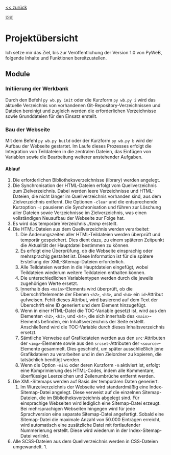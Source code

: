 [<< zurück](https://github.com/michel-abele/python-website-builder)

:de:

# Projektübersicht

Ich setze mir das Ziel, bis zur Veröffentlichung der Version 1.0 von PyWeB, folgende Inhalte und Funktionen bereitzustellen.

## Module

### Initiierung der Werkbank

Durch den Befehl `py wb.py init` oder die Kurzform `py wb.py i` wird das aktuelle Verzeichnis von vorhandenen Git-Repository-Verzeichnissen und Dateien bereinigt und zugleich werden die erforderlichen Verzeichnisse sowie Grunddateien für den Einsatz erstellt.

### Bau der Webseite

Mit dem Befehl `py wb.py build` oder der Kurzform `py wb.py b` wird der Aufbau der Webseite gestartet. Im Laufe dieses Prozesses erfolgt die Integration von Teildateien in die zentralen Dateien, das Einfügen von Variablen sowie die Bearbeitung weiterer anstehender Aufgaben.

#### Ablauf

1. Die erforderlichen Bibliotheksverzeichnisse (library) werden angelegt.
1. Die Synchronisation der HTML-Dateien erfolgt vom Quellverzeichnis zum Zielverzeichnis. Dabei werden leere Verzeichnisse und HTML-Dateien, die nicht länger im Quellverzeichnis vorhanden sind, aus dem Zielverzeichnis entfernt. Die Optionen `-clear` und die entsprechende Kurzoption `-c` pausieren die Synchronisation und führen zur Löschung aller Dateien sowie Verzeichnisse im Zielverzeichnis, was einen vollständigen Neuaufbau der Webseite zur Folge hat.
1. Es wird das temporäre Verzeichnis _./temp_ erstellt.
1. Die HTML-Dateien aus dem Quellverzeichnis werden verarbeitet:
    1. Die Änderungszeiten aller HTML-Teildateien werden überprüft und temporär gespeichert. Dies dient dazu, zu einem späteren Zeitpunkt die Aktualität der Hauptdatei bestimmen zu können.
    1. Es erfolgt eine Überprüfung, ob die Webseite einsprachig oder mehrsprachig gestaltet ist. Diese Information ist für die spätere Erstellung der XML-Sitemap-Dateien erforderlich.
    1. Alle Teildateien werden in die Hauptdateien eingefügt, wobei Teildateien wiederum weitere Teildateien enthalten können.
    1. Die unterschiedlichen Variablentypen werden durch die jeweils zugehörigen Werte ersetzt.
    1. Innerhalb des `<main>`-Elements wird überprüft, ob die Überschriftelemente der Ebenen `<h2>`, `<h3>`, und `<h4>` ein `id`-Attribut aufweisen. Fehlt dieses Attribut, wird basierend auf dem Text der Überschrift eine ID generiert und dem Element hinzugefügt.
    1. Wenn in einer HTML-Datei die TOC-Variable gesetzt ist, wird aus den Elementen `<h2>`, `<h3>`, und `<h4>`, die sich innerhalb des `<main>`-Elements befinden, ein Inhaltsverzeichnis der Seite erstellt. Anschließend wird die TOC-Variable durch dieses Inhaltsverzeichnis ersetzt.
    1. Sämtliche Verweise auf Grafikdateien werden aus den `src`-Attributen der `<img>`-Elemente sowie aus den `srcset`-Attributen der `<source>`-Elemente gesammelt. Dies geschieht, um später ausschließlich jene Grafikdateien zu verarbeiten und in den Zielordner zu kopieren, die tatsächlich benötigt werden.
    1. Wenn die Option `-mini` oder deren Kurzform `-m` aktiviert ist, erfolgt eine Komprimierung des HTML-Codes, indem alle Kommentare, überflüssige Leerzeichen und Zeilenumbrüche entfernt werden.
1. Die XML-Sitemaps werden auf Basis der temporären Daten generiert.
    1. Im Wurzelverzeichnis der Webseite wird standardmäßig eine Index-Sitemap-Datei angelegt. Diese verweist auf die einzelnen Sitemap-Dateien, die im Bibliotheksverzeichnis abgelegt sind. Für einsprachige Webseiten wird lediglich eine Sitemap-Datei erzeugt. Bei mehrsprachigen Webseiten hingegen wird für jede Sprachversion eine separate Sitemap-Datei angefertigt. Sobald eine Sitemap-Datei die maximale Anzahl von 50.000 Einträgen erreicht, wird automatisch eine zusätzliche Datei mit fortlaufender Nummerierung erstellt. Diese wird wiederum in der Index-Sitemap-Datei verlinkt.
1. Alle SCSS-Dateien aus dem Quellverzeichnis werden in CSS-Dateien umgewandelt.
    1. 